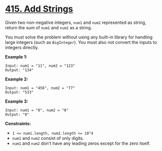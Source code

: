 # [415. Add Strings](https://leetcode.com/problems/add-strings/description/)

Given two non-negative integers, `num1` and `num2` represented as string, return the sum of `num1` and `num2` as a string.

You must solve the problem without using any built-in library for handling large integers (such as `BigInteger`). You must also not convert the inputs to integers directly.

**Example 1:** 

```
Input: num1 = "11", num2 = "123"
Output: "134"
```

**Example 2:** 

```
Input: num1 = "456", num2 = "77"
Output: "533"
```

**Example 3:** 

```
Input: num1 = "0", num2 = "0"
Output: "0"
```

**Constraints:** 

- `1 <= num1.length, num2.length <= 10^4`
- `num1` and `num2` consist of only digits.
- `num1` and `num2` don't have any leading zeros except for the zero itself.